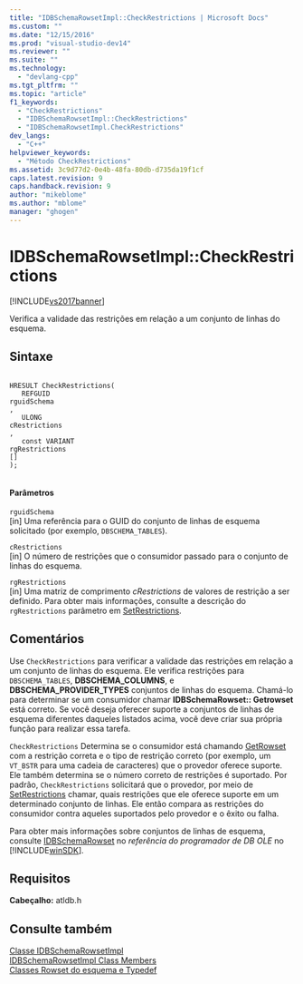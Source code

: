 ```yaml
---
title: "IDBSchemaRowsetImpl::CheckRestrictions | Microsoft Docs"
ms.custom: ""
ms.date: "12/15/2016"
ms.prod: "visual-studio-dev14"
ms.reviewer: ""
ms.suite: ""
ms.technology: 
  - "devlang-cpp"
ms.tgt_pltfrm: ""
ms.topic: "article"
f1_keywords: 
  - "CheckRestrictions"
  - "IDBSchemaRowsetImpl::CheckRestrictions"
  - "IDBSchemaRowsetImpl.CheckRestrictions"
dev_langs: 
  - "C++"
helpviewer_keywords: 
  - "Método CheckRestrictions"
ms.assetid: 3c9d77d2-0e4b-48fa-80db-d735da19f1cf
caps.latest.revision: 9
caps.handback.revision: 9
author: "mikeblome"
ms.author: "mblome"
manager: "ghogen"
---
```

# IDBSchemaRowsetImpl::CheckRestrictions
[!INCLUDE[vs2017banner](../../assembler/inline/includes/vs2017banner.md)]

Verifica a validade das restrições em relação a um conjunto de linhas do esquema.  
  
## Sintaxe  
  
```  
  
HRESULT CheckRestrictions(  
   REFGUID   
rguidSchema  
,  
   ULONG   
cRestrictions  
,  
   const VARIANT   
rgRestrictions  
[]  
);  
  
```  
  
#### Parâmetros  
 `rguidSchema`  
 \[in\] Uma referência para o GUID do conjunto de linhas de esquema solicitado \(por exemplo, `DBSCHEMA_TABLES`\).  
  
 `cRestrictions`  
 \[in\] O número de restrições que o consumidor passado para o conjunto de linhas do esquema.  
  
 `rgRestrictions`  
 \[in\] Uma matriz de comprimento *cRestrictions* de valores de restrição a ser definido. Para obter mais informações, consulte a descrição do `rgRestrictions` parâmetro em [SetRestrictions](../../data/oledb/idbschemarowsetimpl-setrestrictions.md).  
  
## Comentários  
 Use `CheckRestrictions` para verificar a validade das restrições em relação a um conjunto de linhas do esquema. Ele verifica restrições para `DBSCHEMA_TABLES`, **DBSCHEMA\_COLUMNS**, e **DBSCHEMA\_PROVIDER\_TYPES** conjuntos de linhas do esquema. Chamá\-lo para determinar se um consumidor chamar **IDBSchemaRowset:: Getrowset** está correto. Se você deseja oferecer suporte a conjuntos de linhas de esquema diferentes daqueles listados acima, você deve criar sua própria função para realizar essa tarefa.  
  
 `CheckRestrictions` Determina se o consumidor está chamando [GetRowset](../../data/oledb/idbschemarowsetimpl-getrowset.md) com a restrição correta e o tipo de restrição correto \(por exemplo, um `VT_BSTR` para uma cadeia de caracteres\) que o provedor oferece suporte. Ele também determina se o número correto de restrições é suportado. Por padrão, `CheckRestrictions` solicitará que o provedor, por meio de [SetRestrictions](../../data/oledb/idbschemarowsetimpl-setrestrictions.md) chamar, quais restrições que ele oferece suporte em um determinado conjunto de linhas. Ele então compara as restrições do consumidor contra aqueles suportados pelo provedor e o êxito ou falha.  
  
 Para obter mais informações sobre conjuntos de linhas de esquema, consulte [IDBSchemaRowset](https://msdn.microsoft.com/en-us/library/ms713686.aspx) no *referência do programador de DB OLE* no [!INCLUDE[winSDK](../../atl/includes/winsdk_md.md)].  
  
## Requisitos  
 **Cabeçalho:** atldb.h  
  
## Consulte também  
 [Classe IDBSchemaRowsetImpl](../../data/oledb/idbschemarowsetimpl-class.md)   
 [IDBSchemaRowsetImpl Class Members](http://msdn.microsoft.com/pt-br/e74f6f82-541c-42e7-b4c6-e2d4656a0649)   
 [Classes Rowset do esquema e Typedef](../Topic/Schema%20Rowset%20Classes%20and%20Typedef%20Classes.md)